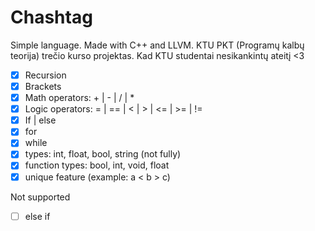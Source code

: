 # Chashtag
Simple language. Made with C++ and LLVM.
KTU PKT (Programų kalbų teorija) trečio kurso projektas.
Kad KTU studentai nesikankintų ateitį <3

- [x] Recursion
- [x] Brackets
- [x] Math operators: + | - | / | *
- [x] Logic operators: = | == | < | > | <= | >= | !=
- [x] If | else
- [x] for
- [x] while
- [x] types: int, float, bool, string (not fully)
- [x] function types: bool, int, void, float
- [x] unique feature (example: a < b > c)

Not supported
- [ ] else if
